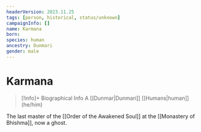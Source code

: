 ```yaml
---
headerVersion: 2023.11.25
tags: [person, historical, status/unknown]
campaignInfo: []
name: Karmana
born:
species: human
ancestry: Dunmari
gender: male
---
```

# Karmana
>[!info]+ Biographical Info
> A [[Dunmar|Dunmari]] [[Humans|human]] (he/him)

The last master of the [[Order of the Awakened Soul]] at the [[Monastery of Bhishma]], now a ghost. 
